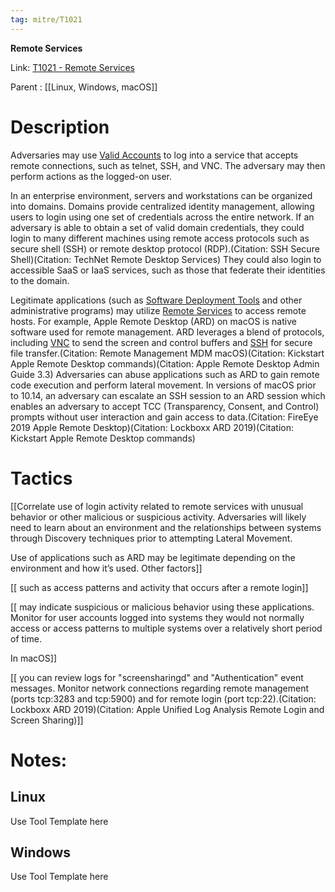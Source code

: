 ```yaml
---
tag: mitre/T1021
---
```


**Remote Services**

Link: [T1021 - Remote Services](https://attack.mitre.org/techniques/T1021)

Parent : [[Linux, Windows, macOS]]


# Description

Adversaries may use [Valid Accounts](https://attack.mitre.org/techniques/T1078) to log into a service that accepts remote connections, such as telnet, SSH, and VNC. The adversary may then perform actions as the logged-on user.

In an enterprise environment, servers and workstations can be organized into domains. Domains provide centralized identity management, allowing users to login using one set of credentials across the entire network. If an adversary is able to obtain a set of valid domain credentials, they could login to many different machines using remote access protocols such as secure shell (SSH) or remote desktop protocol (RDP).(Citation: SSH Secure Shell)(Citation: TechNet Remote Desktop Services) They could also login to accessible SaaS or IaaS services, such as those that federate their identities to the domain. 

Legitimate applications (such as [Software Deployment Tools](https://attack.mitre.org/techniques/T1072) and other administrative programs) may utilize [Remote Services](https://attack.mitre.org/techniques/T1021) to access remote hosts. For example, Apple Remote Desktop (ARD) on macOS is native software used for remote management. ARD leverages a blend of protocols, including [VNC](https://attack.mitre.org/techniques/T1021/005) to send the screen and control buffers and [SSH](https://attack.mitre.org/techniques/T1021/004) for secure file transfer.(Citation: Remote Management MDM macOS)(Citation: Kickstart Apple Remote Desktop commands)(Citation: Apple Remote Desktop Admin Guide 3.3) Adversaries can abuse applications such as ARD to gain remote code execution and perform lateral movement. In versions of macOS prior to 10.14, an adversary can escalate an SSH session to an ARD session which enables an adversary to accept TCC (Transparency, Consent, and Control) prompts without user interaction and gain access to data.(Citation: FireEye 2019 Apple Remote Desktop)(Citation: Lockboxx ARD 2019)(Citation: Kickstart Apple Remote Desktop commands)

# Tactics


[[Correlate use of login activity related to remote services with unusual behavior or other malicious or suspicious activity. Adversaries will likely need to learn about an environment and the relationships between systems through Discovery techniques prior to attempting Lateral Movement. 

Use of applications such as ARD may be legitimate depending on the environment and how it’s used. Other factors]]

[[ such as access patterns and activity that occurs after a remote login]]

[[ may indicate suspicious or malicious behavior using these applications. Monitor for user accounts logged into systems they would not normally access or access patterns to multiple systems over a relatively short period of time. 

In macOS]]

[[ you can review logs for "screensharingd" and "Authentication" event messages. Monitor network connections regarding remote management (ports tcp:3283 and tcp:5900) and for remote login (port tcp:22).(Citation: Lockboxx ARD 2019)(Citation: Apple Unified Log Analysis Remote Login and Screen Sharing)]]


# Notes:

## Linux

Use Tool Template here

## Windows

Use Tool Template here